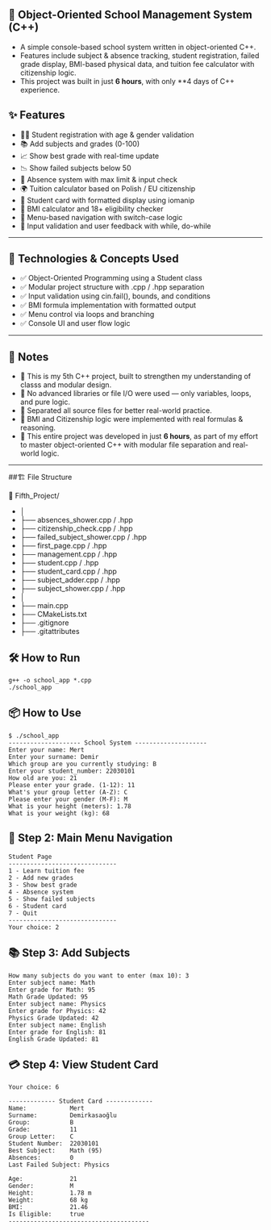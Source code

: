 ## 🏫 Object-Oriented School Management System (C++)
- A simple console-based school system written in object-oriented C++.
- Features include subject & absence tracking, student registration, failed grade display, BMI-based physical data, and tuition fee calculator with citizenship logic.
- This project was built in just **6 hours**, with only **4 days of C++ experience.
  
## ✨ Features
- 🧑‍🎓 Student registration with age & gender validation
- 📚 Add subjects and grades (0-100)
- 📈 Show best grade with real-time update
- 📉 Show failed subjects below 50
- 📅 Absence system with max limit & input check
- 🌍 Tuition calculator based on Polish / EU citizenship
- 🪪 Student card with formatted display using iomanip
- 🧮 BMI calculator and 18+ eligibility checker
- 🔄 Menu-based navigation with switch-case logic
- 🔁 Input validation and user feedback with while, do-while
---
## 🧠 Technologies & Concepts Used
- ✅ Object-Oriented Programming using a Student class
- ✅ Modular project structure with .cpp / .hpp separation
- ✅ Input validation using cin.fail(), bounds, and conditions
- ✅ BMI formula implementation with formatted output
- ✅ Menu control via loops and branching
- ✅ Console UI and user flow logic
---
## 📝 Notes
- 📌 This is my 5th C++ project, built to strengthen my understanding of classs and modular design.
- 📌 No advanced libraries or file I/O were used — only variables, loops, and pure logic.
- 📌 Separated all source files for better real-world practice.
- 📌 BMI and Citizenship logic were implemented with real formulas & reasoning.
- 📌 This entire project was developed in just **6 hours**, as part of my effort to master object-oriented C++ with modular file separation and real-world logic.

---
##🏗️ File Structure

📁 Fifth_Project/
- │
- ├── absences_shower.cpp / .hpp
- ├── citizenship_check.cpp / .hpp
- ├── failed_subject_shower.cpp / .hpp
- ├── first_page.cpp / .hpp
- ├── management.cpp / .hpp
- ├── student.cpp / .hpp
- ├── student_card.cpp / .hpp
- ├── subject_adder.cpp / .hpp
- ├── subject_shower.cpp / .hpp
- │
- ├── main.cpp
- ├── CMakeLists.txt
- ├── .gitignore
- ├── .gitattributes

## 🛠 How to Run
```
g++ -o school_app *.cpp
./school_app
```
## 📦 How to Use
```
$ ./school_app
-------------------- School System --------------------
Enter your name: Mert
Enter your surname: Demir
Which group are you currently studying: B
Enter your student_number: 22030101
How old are you: 21
Please enter your grade. (1-12): 11
What's your group letter (A-Z): C
Please enter your gender (M-F): M
What is your height (meters): 1.78
What is your weight (kg): 68
```
## 🧭 Step 2: Main Menu Navigation
```
Student Page
------------------------------
1 - Learn tuition fee
2 - Add new grades
3 - Show best grade
4 - Absence system
5 - Show failed subjects
6 - Student card
7 - Quit
------------------------------
Your choice: 2
```
## 📚 Step 3: Add Subjects
```
How many subjects do you want to enter (max 10): 3
Enter subject name: Math
Enter grade for Math: 95
Math Grade Updated: 95
Enter subject name: Physics
Enter grade for Physics: 42
Physics Grade Updated: 42
Enter subject name: English
Enter grade for English: 81
English Grade Updated: 81

```

## 💳 Step 4: View Student Card
```
Your choice: 6

------------- Student Card -------------
Name:            Mert
Surname:         Demirkasaoğlu
Group:           B
Grade:           11
Group Letter:    C
Student Number:  22030101
Best Subject:    Math (95)
Absences:        0
Last Failed Subject: Physics

Age:             21
Gender:          M
Height:          1.78 m
Weight:          68 kg
BMI:             21.46
Is Eligible:     true
---------------------------------------
```

